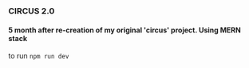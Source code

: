 ### CIRCUS 2.0

#### 5 month after re-creation of my original 'circus' project. Using MERN stack

to run
`npm run dev`
